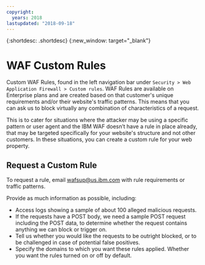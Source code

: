 ```yaml
---
copyright:
  years: 2018
lastupdated: "2018-09-18"
---
```


{:shortdesc: .shortdesc}
{:new_window: target="_blank"}

# WAF Custom Rules

Custom WAF Rules, found in the left navigation bar under `Security > Web Application Firewall > Custom rules`. WAF Rules are available on Enterprise plans and are created based on that customer's unique requirements and/or their website's traffic patterns. This means that you can ask us to block virtually any combination of characteristics of a request. 

This is to cater for situations where the attacker may be using a specific pattern or user agent and the IBM WAF doesn’t have a rule in place already, that may be targeted specifically for your website's structure and not other customers. In these situations, you can create a custom rule for your web property.

## Request a Custom Rule

To request a rule, email wafsup@us.ibm.com with rule requirements or traffic patterns. 

Provide as much information as possible, including:
- Access logs showing a sample of about 100 alleged malicious requests.
- If the requests have a POST body, we need a sample POST request including the POST data, to determine whether the request contains anything we can block or trigger on.
- Tell us whether you would like the requests to be outright blocked, or to be challenged in case of potential false positives.
- Specify the domains to which you want these rules applied.
Whether you want the rules turned on or off by default.
